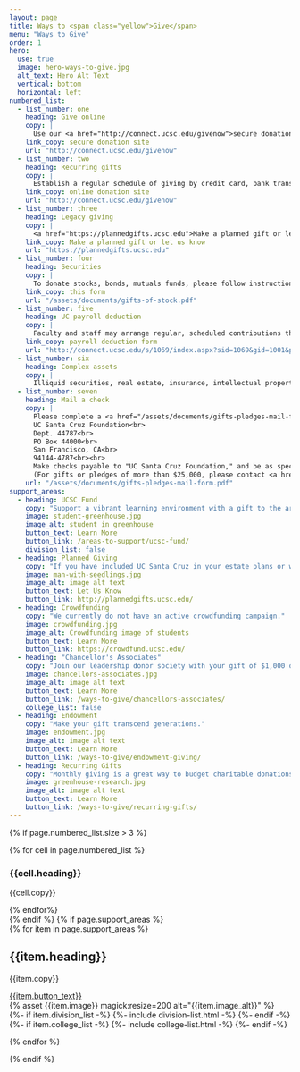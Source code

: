 ```yaml
---
layout: page
title: Ways to <span class="yellow">Give</span>
menu: "Ways to Give"
order: 1
hero:
  use: true
  image: hero-ways-to-give.jpg 
  alt_text: Hero Alt Text
  vertical: bottom 
  horizontal: left 
numbered_list:
  - list_number: one 
    heading: Give online
    copy: |
      Use our <a href="http://connect.ucsc.edu/givenow">secure donation site.</a>
    link_copy: secure donation site
    url: "http://connect.ucsc.edu/givenow"
  - list_number: two 
    heading: Recurring gifts
    copy: | 
      Establish a regular schedule of giving by credit card, bank transfer, or check on our <a href="http://connect.ucsc.edu/givenow">online donation site.</a> 
    link_copy: online donation site
    url: "http://connect.ucsc.edu/givenow"
  - list_number: three 
    heading: Legacy giving
    copy: |
      <a href="https://plannedgifts.ucsc.edu">Make a planned gift or let us know</a> UCSC is in your estate plan.
    link_copy: Make a planned gift or let us know      
    url: "https://plannedgifts.ucsc.edu"
  - list_number: four
    heading: Securities
    copy: |
      To donate stocks, bonds, mutuals funds, please follow instructions in <a href="/assets/documents/gifts-of-stock.pdf">this form.</a>
    link_copy: this form
    url: "/assets/documents/gifts-of-stock.pdf"
  - list_number: five
    heading: UC payroll deduction
    copy: |
      Faculty and staff may arrange regular, scheduled contributions through the <a href="http://connect.ucsc.edu/s/1069/index.aspx?sid=1069&gid=1001&pgid=1795&cid=3427&post_id=0">payroll deduction form</a>. You can also give through your retirement plan.
    link_copy: payroll deduction form
    url: "http://connect.ucsc.edu/s/1069/index.aspx?sid=1069&gid=1001&pgid=1795&cid=3427&post_id=0"
  - list_number: six
    heading: Complex assets
    copy: |
      Illiquid securities, real estate, insurance, intellectual property, business interest, cryptocurrencies—contact Jeff Shilling, associate vice chancellor of development, shilling@ucsc.edu or (831) 502-8165.
  - list_number: seven 
    heading: Mail a check
    copy: |
      Please complete a <a href="/assets/documents/gifts-pledges-mail-form.pdf">gift form</a> and send it with your gift to<br>
      UC Santa Cruz Foundation<br>
      Dept. 44787<br>
      PO Box 44000<br>
      San Francisco, CA<br>
      94144-4787<br><br>
      Make checks payable to "UC Santa Cruz Foundation," and be as specific as possible about what program you wish to support.<br><br>
      (For gifts or pledges of more than $25,000, please contact <a href="mailto:giving@ucsc.edu">giving@ucsc.edu</a>.)
    url: "/assets/documents/gifts-pledges-mail-form.pdf"
support_areas:
  - heading: UCSC Fund
    copy: "Support a vibrant learning environment with a gift to the area of greatest need."
    image: student-greenhouse.jpg
    image_alt: student in greenhouse
    button_text: Learn More
    button_link: /areas-to-support/ucsc-fund/
    division_list: false
  - heading: Planned Giving
    copy: "If you have included UC Santa Cruz in your estate plans or would like to discuss opportunities..."
    image: man-with-seedlings.jpg
    image_alt: image alt text
    button_text: Let Us Know
    button_link: http://plannedgifts.ucsc.edu/
  - heading: Crowdfunding
    copy: "We currently do not have an active crowdfunding campaign."
    image: crowdfunding.jpg
    image_alt: Crowdfunding image of students
    button_text: Learn More
    button_link: https://crowdfund.ucsc.edu/
  - heading: "Chancellor's Associates"
    copy: "Join our leadership donor society with your gift of $1,000 or more to the <a href='/areas-to-support/ucsc-fund/'>UC Santa Cruz Fund</a>."
    image: chancellors-associates.jpg
    image_alt: image alt text
    button_text: Learn More
    button_link: /ways-to-give/chancellors-associates/
    college_list: false
  - heading: Endowment
    copy: "Make your gift transcend generations."
    image: endowment.jpg
    image_alt: image alt text
    button_text: Learn More
    button_link: /ways-to-give/endowment-giving/
  - heading: Recurring Gifts
    copy: "Monthly giving is a great way to budget charitable donations and sustain your impact."
    image: greenhouse-research.jpg
    image_alt: image alt text
    button_text: Learn More
    button_link: /ways-to-give/recurring-gifts/
---
```

{% if page.numbered_list.size > 3 %}
  <section class="ways-to-give two-col-grid">
{% for cell in page.numbered_list %}
<div class="container">
              <h3>{{cell.heading}}</h3>
              <p class="copy">{{cell.copy}}</p>
              </div>
{% endfor%}
</section>
{% endif %}
{% if page.support_areas %}
<section class="cta two-col-grid">
  {% for item in page.support_areas %}
    <div class="grid-cell">
        <div class="container">
            <div class="copy">
                <h2>{{item.heading}}</h2>
                <p>{{item.copy}}</p>
                <a href="{{item.button_link}}" class="yellow-pill">{{item.button_text}}</a>
            </div>
            {% asset {{item.image}} magick:resize=200 alt="{{item.image_alt}}" %}
        </div>
        {%- if item.division_list -%} {%- include division-list.html -%} {%- endif -%}
        {%- if item.college_list -%} {%- include college-list.html -%} {%- endif -%}
    </div>

  {% endfor %}

</section>
{% endif %}
